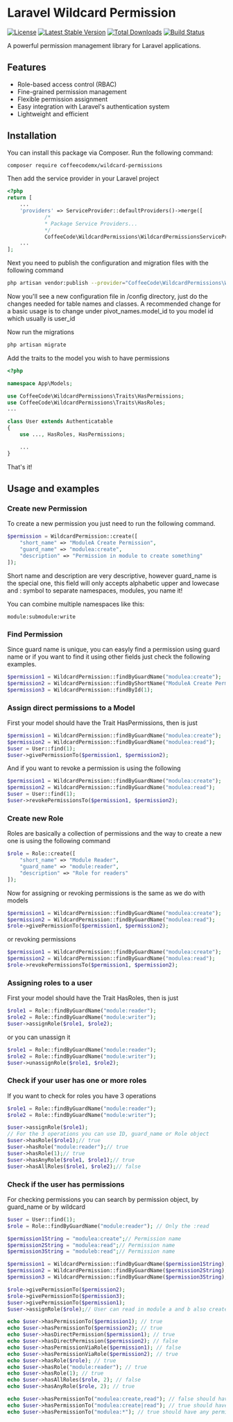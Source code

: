 # Laravel Wildcard Permission

[![License](https://img.shields.io/badge/license-MIT-blue.svg)](https://github.com/coffeecode-frank-vera/laravel-wildcard-permissions/blob/main/LICENSE)
[![Latest Stable Version](https://poser.pugx.org/coffeecode-frank-vera/laravel-wildcard-permissions/v)](https://packagist.org/packages/coffeecodemx/wildcard-permissions)
[![Total Downloads](https://poser.pugx.org/coffeecode-frank-vera/laravel-wildcard-permissions/downloads)](https://packagist.org/packages/coffeecodemx/wildcard-permissions)
[![Build Status](https://travis-ci.com/your-username/your-repo.svg?branch=main)](https://travis-ci.com/coffeecode-frank-vera/laravel-wildcard-permissions)

A powerful permission management library for Laravel applications.

## Features

- Role-based access control (RBAC)
- Fine-grained permission management
- Flexible permission assignment
- Easy integration with Laravel's authentication system
- Lightweight and efficient

## Installation

You can install this package via Composer. Run the following command:

```bash
composer require coffeecodemx/wildcard-permissions
```

Then add the service provider in your Laravel project

```php
<?php
return [
    ...
    'providers' => ServiceProvider::defaultProviders()->merge([
            /*
            * Package Service Providers...
            */
            CoffeeCode\WildcardPermissions\WildcardPermissionsServiceProvider::class,
    ...
];
```

Next you need to publish the configuration and migration files with the following command

```bash
php artisan vendor:publish --provider="CoffeeCode\WildcardPermissions\WildcardPermissionsServiceProvider"
```

Now you'll see a new configuration file in /config directory, just do the changes needed for table names and classes.
A recommended change for a basic usage is to change under pivot_names.model_id to you model id which usually is user_id

Now run the migrations

```bash
php artisan migrate
```

Add the traits to the model you wish to have permissions

```php
<?php

namespace App\Models;

use CoffeeCode\WildcardPermissions\Traits\HasPermissions;
use CoffeeCode\WildcardPermissions\Traits\HasRoles;
...

class User extends Authenticatable
{
    use ..., HasRoles, HasPermissions;

    ...
}
```

That's it!

## Usage and examples

### Create new Permission

To create a new permission you just need to run the following command.

```php
$permission = WildcardPermission::create([
    "short_name" => "ModuleA Create Permission",
    "guard_name" => "modulea:create",
    "description" => "Permission in module to create something"
]);
```

Short name and description are very descriptive, however guard_name is the special one, this field will only accepts alphabetic upper and lowecase and : symbol to separate namespaces, modules, you name it!

You can combine multiple namespaces like this:
```
module:submodule:write
```

### Find Permission

Since guard name is unique, you can easyly find a permission using guard name or if you want to find it using other fields just check the following examples.
```php
$permission1 = WildcardPermission::findByGuardName("modulea:create");
$permission2 = WildcardPermission::findByShortName("ModuleA Create Permission");
$permission3 = WildcardPermission::findById(1);
```

### Assign direct permissions to a Model

First your model should have the Trait HasPermissions, then is just

```php
$permission1 = WildcardPermission::findByGuardName("modulea:create");
$permission2 = WildcardPermission::findByGuardName("modulea:read");
$user = User::find(1);
$user->givePermissionTo($permission1, $permission2);
```

And if you want to revoke a permission is using the following

```php
$permission1 = WildcardPermission::findByGuardName("modulea:create");
$permission2 = WildcardPermission::findByGuardName("modulea:read");
$user = User::find(1);
$user->revokePermissionsTo($permission1, $permission2);
```

### Create new Role

Roles are basically a collection of permissions and the way to create a new one is using the following command
```php
$role = Role::create([
    "short_name" => "Module Reader",
    "guard_name" => "module:reader",
    "description" => "Role for readers"
]);
```

Now for assigning or revoking permissions is the same as we do with models

```php
$permission1 = WildcardPermission::findByGuardName("modulea:create");
$permission2 = WildcardPermission::findByGuardName("modulea:read");
$role->givePermissionTo($permission1, $permission2);
```

or revoking permissions

```php
$permission1 = WildcardPermission::findByGuardName("modulea:create");
$permission2 = WildcardPermission::findByGuardName("modulea:read");
$role->revokePermissionsTo($permission1, $permission2);
```

### Assigning roles to a user

First your model should have the Trait HasRoles, then is just

```php
$role1 = Role::findByGuardName("module:reader");
$role2 = Role::findByGuardName("module:writer");
$user->assignRole($role1, $role2);
```

or you can unassign it

```php
$role1 = Role::findByGuardName("module:reader");
$role2 = Role::findByGuardName("module:writer");
$user->unassignRole($role1, $role2);
```

### Check if your user has one or more roles

If you want to check for roles you have 3 operations

```php
$role1 = Role::findByGuardName("module:reader");
$role2 = Role::findByGuardName("module:writer");

$user->assignRole($role1);
// For the 3 operations you can use ID, guard_name or Role object
$user->hasRole($role1);// true
$user->hasRole("module:reader");// true
$user->hasRole(1);// true
$user->hasAnyRole($role1, $role1);// true
$user->hasAllRoles($role1, $role2);// false
```

### Check if the user has permissions

For checking permissions you can search by permission object, by guard_name or by wildcard

```php
$user = User::find(1);
$role = Role::findByGuardName("module:reader"); // Only the :read

$permission1String = "modulea:create";// Permission name
$permission2String = "modulea:read";// Permission name
$permission3String = "moduleb:read";// Permission name

$permission1 = WildcardPermission::findByGuardName($permission1String);
$permission2 = WildcardPermission::findByGuardName($permission2String);
$permission3 = WildcardPermission::findByGuardName($permission3String);

$role->givePermissionTo($permission2);
$role->givePermissionTo($permission3);
$user->givePermissionTo($permission1);
$user->assignRole($role);// User can read in module a and b also create in module a

echo $user->hasPermissionTo($permission1); // true
echo $user->hasPermissionTo($permission2); // true
echo $user->hasDirectPermission($permission1); // true
echo $user->hasDirectPermission($permission2); // false
echo $user->hasPermissionViaRole($permission1); // false
echo $user->hasPermissionViaRole($permission2); // true
echo $user->hasRole($role); // true
echo $user->hasRole("module:reader"); // true
echo $user->hasRole(1); // true
echo $user->hasAllRoles($role, 2); // false
echo $user->hasAnyRole($role, 2); // true

echo $user->hasPermissionTo("modulea:create,read"); // false should have permission to read and create in module A
echo $user->hasPermissionTo("modulea:create|read"); // true should have permission to read or create in module A
echo $user->hasPermissionTo("modulea:*"); // true should have any permission for module A
```